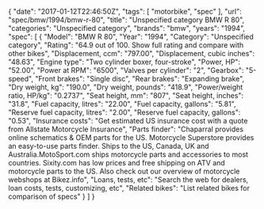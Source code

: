 {
    "date": "2017-01-12T22:46:50Z",
    "tags": [
        "motorbike",
        "spec"
    ],
    "url": "spec\/bmw\/1994\/bmw-r-80",
    "title": "Unspecified category BMW R 80",
    "categories": "Unspecified category",
    "brands": "bmw",
    "years": "1994",
    "spec": [
        {
            "Model": "BMW R 80",
            "Year": "1994",
            "Category": "Unspecified category",
            "Rating": "64.9 out of 100. Show full rating and compare with other bikes",
            "Displacement, ccm": "797.00",
            "Displacement, cubic inches": "48.63",
            "Engine type": "Two cylinder boxer, four-stroke",
            "Power, HP": "52.00",
            "Power at RPM": "6500",
            "Valves per cylinder": "2",
            "Gearbox": "5-speed",
            "Front brakes": "Single disc",
            "Rear brakes": "Expanding brake",
            "Dry weight, kg": "190.0",
            "Dry weight, pounds": "418.9",
            "Power\/weight ratio, HP\/kg": "0.2737",
            "Seat height, mm": "807",
            "Seat height, inches": "31.8",
            "Fuel capacity, litres": "22.00",
            "Fuel capacity, gallons": "5.81",
            "Reserve fuel capacity, litres": "2.00",
            "Reserve fuel capacity, gallons": "0.53",
            "Insurance costs": "Get estimated US insurance cost with a quote from Allstate Motorcycle Insurance",
            "Parts finder": "Chaparral provides online schematics & OEM parts for the US.   Motorcycle Superstore provides an easy-to-use parts finder. Ships to the US, Canada, UK and Australia.MotoSport.com ships motorcycle parts and accessories to most countries.    Sixity.com has low prices and free shipping on ATV and motorcycle parts to the US. Also check out our overview of motorcycle webshops at Bikez.info",
            "Loans, tests, etc": "Search the web for dealers, loan costs, tests, customizing, etc",
            "Related bikes": "List related bikes for comparison of specs"
        }
    ]
}